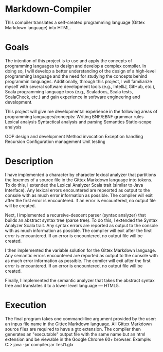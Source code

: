 # Markdown-Compiler
This compiler translates a self-created programming language (Gittex Markdown language) into HTML.

# Goals
The intention of this project is to use and apply the concepts of programming languages to design and develop 
a complex compiler.  In doing so, I will develop a better understanding of the design of a high-level programming
language and the need for studying the concepts behind programmin languages.  Additionally, through this project, I
will familiarize myself with several software development tools (e.g., IntelliJ, GitHub, etc.), Scala programming
language toos (e.g., Scaladocs, Scala tests, ScalaCheck, etc.) and gain experience in software engineering and 
development.

This project will give me developmental experience in the following areas of programming languages/concepts:
  Writing BNF/EBNF grammar rules
  Lexical analysis
  Syntactical analysis and parsing
  Semantics
  Static-scope analysis
  
  OOP design and development
  Method invocation
  Exception handling
  Recursion
  Configuration management
  Unit testing
  
 # Description
 I have implemented a character by character lexical analyzer that partitions the lexemes of a source file in the
 Gittex Markdown language into tokens.  To do this, I extended the Lexical Analyzer Scala trait (similar to Java Interface).
 Any lexical errors encountered are repeorted as output to the console with as much error information as possible.
 The compiler will exit after the first error is encountered.  If an error is encountered, no output file will be created.
 
 Next, I implemented a recursive-descent parser (syntax analyzer) that builds an abstract syntax tree (parse tree). 
 To do this, I extended the Syntax Analyzer Scala trait.  Any syntax errors are reported as output to the console with as
 much information as possible.  The compiler will exit after the first error is encountered.  If an error is encountered, no 
 output file will be created.
 
 I then implemented the variable solution for the Gittex Markdown language.  Any semantic errors encountered are reported
 as output to the console with as much error information as possible.  The comiler will exit after the first error is
 encountered.  If an error is encountered, no output file will be created.
 
 Finally, I implemented the semantic analyzer that takes the abstract syntax tree and translates it to a lower level
 language — HTML5.
 
 # Execution
 The final program takes one command-line argument provided by the user: an inpus file name in the Gittex Markdown language.
 All Gittex Markdown source files are required to have a gtx extension.  The compiler then generates an "executable" output 
 file with the same name but an html extension and be viewable in the Google Chrome 60+ browser.
 Example:
  C:\> java -jar compiler.jar Test1.gtx
  
 


